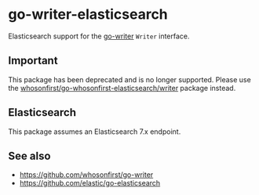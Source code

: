 # go-writer-elasticsearch

Elasticsearch support for the [go-writer](https://github.com/whosonfirst/go-writer) `Writer` interface.

## Important

This package has been deprecated and is no longer supported. Please use the [whosonfirst/go-whosonfirst-elasticsearch/writer](https://github.com/whosonfirst/go-whosonfirst-elasticsearch/tree/main/writer) package instead.

## Elasticsearch

This package assumes an Elasticsearch 7.x endpoint.

## See also

* https://github.com/whosonfirst/go-writer
* https://github.com/elastic/go-elasticsearch
